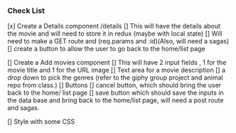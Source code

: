 ### Check List 
[x] Create a Details component /details
    [] This will have the details about the movie and will need to store it in redux (maybe with local state)
    [] Will need to make a GET route and (req.params and :id)(Also, will need a sagas)
    [] create a button to allow the user to go back to the home/list page 

[] Create a Add movies component
    [] This will have 2 input fields , 1 for the movie title and 1 for the URL image
    [] Text area for a movie description
    [] a drop down to pick the genres (refer to the giphy group project and animal repo from class.)
    [] Buttons
        [] cancel button, which should bring the user back to the home/ list page
        [] save button which should save the inputs in the data base and bring back to the home/list page, will need a post route and sagas. 

[] Style with some CSS
